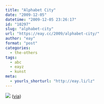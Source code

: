 ```yaml
---
title: "Alphabet City"
date: "2009-12-05"
datetime: "2009-12-05 23:26:17"
id: "10297"
slug: "alphabet-city"
url: "https://eay.cc/2009/alphabet-city/"
author: "eay"
format: "post"
categories:
  - the-others
tags:
  - abc
  - eayz
  - kunst
meta:
  - yourls_shorturl: "http://eay.li/lz"
---
```


[![](https://eay.cc/uploads/2009/alphabetcity.gif)](http://www.teplin.com/images/alphabet-for-alphaville/) ([via](http://www.feingut.de/2009/12/05/scott-teplins-alphabet-city/))
